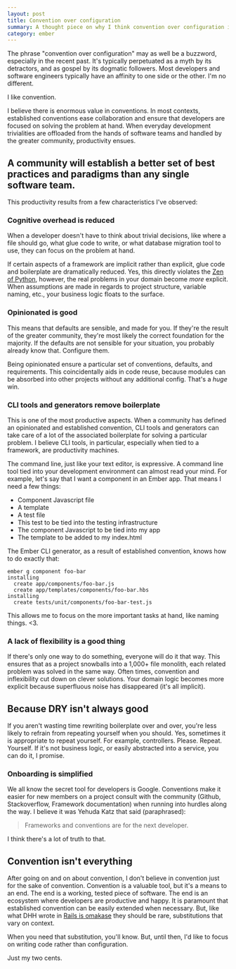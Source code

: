 ```yaml
---
layout: post
title: Convention over configuration
summary: A thought piece on why I think convention over configuration is a good thing.
category: ember
---
```


The phrase "convention over configuration" may as well be a buzzword, especially in the recent
past. It's typically perpetuated as a myth by its detractors, and as gospel by its dogmatic followers.
Most developers and software engineers typically have an affinity to one side or the other. I'm no
different.

I like convention.

I believe there is enormous value in conventions. In most contexts, established conventions ease
collaboration and ensure that developers are focused on solving the problem at hand. When everyday
development trivialities are offloaded from the hands of software teams and handled by the greater
community, productivity ensues.

## A community will establish a better set of best practices and paradigms than any single software team.

This productivity results from a few characteristics I've observed:

### Cognitive overhead is reduced

When a developer doesn't have to think about trivial decisions, like where a file should go, what glue
code to write, or what database migration tool to use, they can focus on the problem at hand.

If certain aspects of a framework are implicit rather than explicit, glue code and boilerplate are
dramatically reduced. Yes, this directly violates the [Zen of Python](https://www.python.org/dev/peps/pep-0020/),
however, the real problems in your domain become _more_ explicit. When assumptions are made in
regards to project structure, variable naming, etc., your business logic floats to the surface.

### Opinionated is good

This means that defaults are sensible, and made for you. If they're the result of the greater community,
they're most likely the correct foundation for the majority. If the defaults are not sensible for
your situation, you probably already know that. Configure them.

Being opinionated ensure a particular set of conventions, defaults, and requirements. This coincidentally
aids in code reuse, because modules can be absorbed into other projects without any additional config.
That's a _huge_ win.

### CLI tools and generators remove boilerplate

This is one of the most productive aspects. When a community has defined an opinionated and established
convention, CLI tools and generators can take care of a lot of the associated boilerplate for solving
a particular problem. I believe CLI tools, in particular, especially when tied to a framework, are
productivity machines.

The command line, just like your text editor, is expressive. A command line tool tied into your development
environment can almost read your mind. For example, let's say that I want a component in an Ember
app. That means I need a few things:

* Component Javascript file
* A template
* A test file
* This test to be tied into the testing infrastructure
* The component Javascript to be tied into my app
* The template to be added to my index.html

The Ember CLI generator, as a result of established convention, knows how to do exactly that:

```
ember g component foo-bar
installing
  create app/components/foo-bar.js
  create app/templates/components/foo-bar.hbs
installing
  create tests/unit/components/foo-bar-test.js
```

This allows me to focus on the more important tasks at hand, like naming things. <3.

### A lack of flexibility is a good thing

If there's only one way to do something, everyone will do it that way. This ensures that as a
project snowballs into a 1,000+ file monolith, each related problem was solved in the same way.
Often times, convention and inflexibility cut down on clever solutions. Your domain logic becomes
more explicit because superfluous noise has disappeared (it's all implicit).

## Because DRY isn't always good

If you aren't wasting time rewriting boilerplate over and over, you're less likely to refrain
from repeating yourself when you should. Yes, sometimes it is appropriate to repeat yourself.
For example, controllers. Please. Repeat. Yourself. If it's not business logic,
or easily abstracted into a service, you can do it, I promise.

### Onboarding is simplified

We all know the secret tool for developers is Google. Conventions make it easier for new members
on a project consult with the community (Github, Stackoverflow, Framework documentation) when running
into hurdles along the way. I believe it was Yehuda Katz that said (paraphrased):

> Frameworks and conventions are for the next developer.

I think there's a lot of truth to that.

## Convention isn't everything

After going on and on about convention, I don't believe in convention just for the sake of convention.
Convention is a valuable tool, but it's a means to an end. The end is a working, tested piece of software.
The end is an ecosystem where developers are productive and happy. It is paramount that established convention
can be easily extended when necessary. But, like what DHH wrote in
[Rails is omakase](http://david.heinemeierhansson.com/2012/rails-is-omakase.html) they should be
rare, substitutions that vary on context.

When you need that substitution, you'll know. But, until then, I'd like to focus on writing
code rather than configuration.

Just my two cents.
